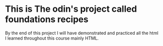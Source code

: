 # This is The odin's project called foundations recipes

By the end of this project I will have demonstrated and practiced all the html I learned throughout this course mainly HTML.
